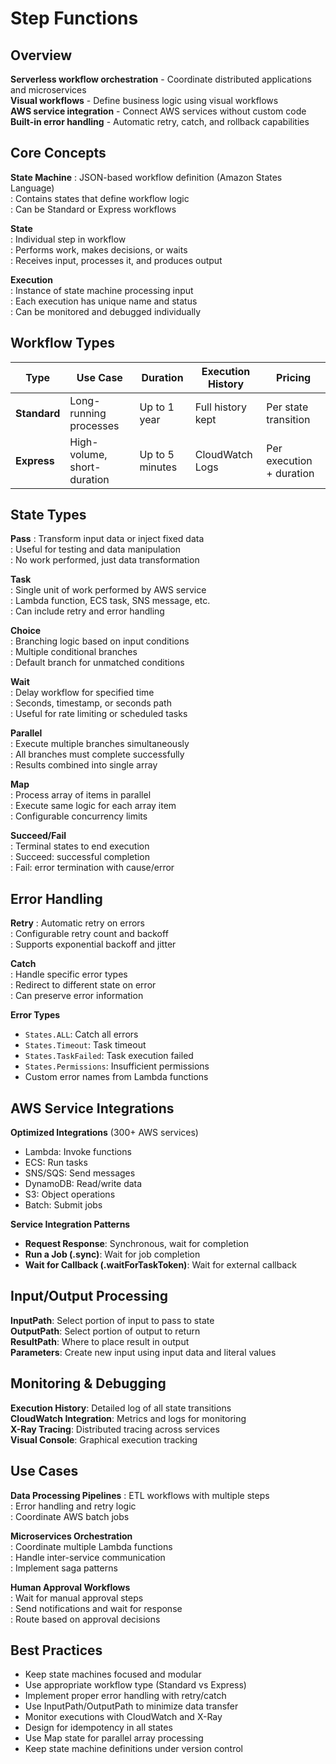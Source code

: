 # Step Functions

## Overview
**Serverless workflow orchestration** - Coordinate distributed applications and microservices  
**Visual workflows** - Define business logic using visual workflows  
**AWS service integration** - Connect AWS services without custom code  
**Built-in error handling** - Automatic retry, catch, and rollback capabilities

## Core Concepts

**State Machine**
: JSON-based workflow definition (Amazon States Language)  
: Contains states that define workflow logic  
: Can be Standard or Express workflows

**State**  
: Individual step in workflow  
: Performs work, makes decisions, or waits  
: Receives input, processes it, and produces output

**Execution**  
: Instance of state machine processing input  
: Each execution has unique name and status  
: Can be monitored and debugged individually

## Workflow Types

| Type | Use Case | Duration | Execution History | Pricing |
|------|----------|----------|-------------------|---------|
| **Standard** | Long-running processes | Up to 1 year | Full history kept | Per state transition |
| **Express** | High-volume, short-duration | Up to 5 minutes | CloudWatch Logs | Per execution + duration |

## State Types

**Pass**
: Transform input data or inject fixed data  
: Useful for testing and data manipulation  
: No work performed, just data transformation

**Task**  
: Single unit of work performed by AWS service  
: Lambda function, ECS task, SNS message, etc.  
: Can include retry and error handling

**Choice**  
: Branching logic based on input conditions  
: Multiple conditional branches  
: Default branch for unmatched conditions

**Wait**  
: Delay workflow for specified time  
: Seconds, timestamp, or seconds path  
: Useful for rate limiting or scheduled tasks

**Parallel**  
: Execute multiple branches simultaneously  
: All branches must complete successfully  
: Results combined into single array

**Map**  
: Process array of items in parallel  
: Execute same logic for each array item  
: Configurable concurrency limits

**Succeed/Fail**  
: Terminal states to end execution  
: Succeed: successful completion  
: Fail: error termination with cause/error

## Error Handling

**Retry**
: Automatic retry on errors  
: Configurable retry count and backoff  
: Supports exponential backoff and jitter

**Catch**  
: Handle specific error types  
: Redirect to different state on error  
: Can preserve error information

**Error Types**
- `States.ALL`: Catch all errors
- `States.Timeout`: Task timeout
- `States.TaskFailed`: Task execution failed
- `States.Permissions`: Insufficient permissions
- Custom error names from Lambda functions

## AWS Service Integrations

**Optimized Integrations** (300+ AWS services)
- Lambda: Invoke functions
- ECS: Run tasks
- SNS/SQS: Send messages
- DynamoDB: Read/write data
- S3: Object operations
- Batch: Submit jobs

**Service Integration Patterns**
- **Request Response**: Synchronous, wait for completion
- **Run a Job (.sync)**: Wait for job completion
- **Wait for Callback (.waitForTaskToken)**: Wait for external callback

## Input/Output Processing

**InputPath**: Select portion of input to pass to state  
**OutputPath**: Select portion of output to return  
**ResultPath**: Where to place result in output  
**Parameters**: Create new input using input data and literal values

## Monitoring & Debugging

**Execution History**: Detailed log of all state transitions  
**CloudWatch Integration**: Metrics and logs for monitoring  
**X-Ray Tracing**: Distributed tracing across services  
**Visual Console**: Graphical execution tracking

## Use Cases

**Data Processing Pipelines**
: ETL workflows with multiple steps  
: Error handling and retry logic  
: Coordinate AWS batch jobs

**Microservices Orchestration**  
: Coordinate multiple Lambda functions  
: Handle inter-service communication  
: Implement saga patterns

**Human Approval Workflows**  
: Wait for manual approval steps  
: Send notifications and wait for response  
: Route based on approval decisions

## Best Practices
- Keep state machines focused and modular
- Use appropriate workflow type (Standard vs Express)
- Implement proper error handling with retry/catch
- Use InputPath/OutputPath to minimize data transfer
- Monitor executions with CloudWatch and X-Ray
- Design for idempotency in all states
- Use Map state for parallel array processing
- Keep state machine definitions under version control
